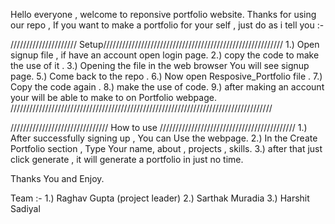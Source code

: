 Hello everyone , welcome to reponsive portfolio website. Thanks for using our repo , If you want to make a portfolio for your self , just do as i tell you :-


///////////////////// Setup/////////////////////////////////////////////////////////
1.) Open signup file , if have an account open login page. 
2.) copy the code to make the use of it .
3.) Opening the file in the web browser You will see signup page.
5.) Come back to the repo .
6.) Now open Resposive_Portfolio file .
7.) Copy the code again .
8.) make the use of code.
9.) after making an account your will be able to make to on Portfolio webpage.
///////////////////////////////////////////////////////////////////////////////////


/////////////////////////////// How to use ///////////////////////////////////////////
1.) After successfully signing up , You can Use the webpage.
2.) In the Create Portfolio section , Type Your name, about , projects , skills.
3.) after that just click generate , it will generate a portfolio in just no time.

Thanks You and Enjoy.

Team :- 
1.) Raghav Gupta (project leader)
2.) Sarthak Muradia
3.) Harshit Sadiyal

